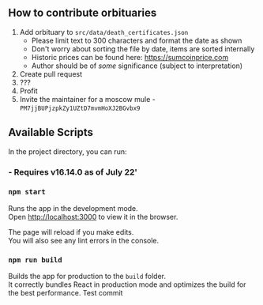 ## How to contribute orbituaries

1. Add orbituary to `src/data/death_certificates.json`
   - Please limit text to 300 characters and format the date as shown
   - Don't worry about sorting the file by date, items are sorted internally
   - Historic prices can be found here: https://sumcoinprice.com
   - Author should be of _some_ significance (subject to interpretation)
2. Create pull request
3. ???
4. Profit
5. Invite the maintainer for a moscow mule - `PM7jjBUPjzpkZy1UZtD7mvmHoXJ2BGvbx9`

## Available Scripts

In the project directory, you can run:

### - Requires v16.14.0 as of July 22'

### `npm start`

Runs the app in the development mode.\
Open [http://localhost:3000](http://localhost:3000) to view it in the browser.

The page will reload if you make edits.\
You will also see any lint errors in the console.

### `npm run build`

Builds the app for production to the `build` folder.\
It correctly bundles React in production mode and optimizes the build for the best performance.
Test commit
